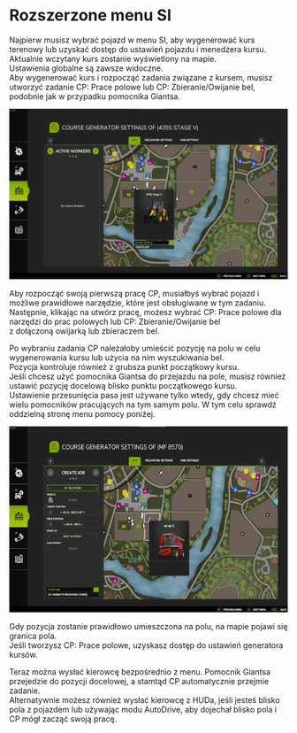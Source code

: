 # Rozszerzone menu SI
Najpierw musisz wybrać pojazd w menu SI, aby wygenerować kurs terenowy lub uzyskać dostęp do ustawień pojazdu i menedżera kursu.  
Aktualnie wczytany kurs zostanie wyświetlony na mapie.  
Ustawienia globalne są zawsze widoczne.  
Aby wygenerować kurs i rozpocząć zadania związane z kursem, musisz utworzyć zadanie CP: Prace polowe lub CP: Zbieranie/Owijanie bel, podobnie jak w przypadku pomocnika Giantsa.  


![Image](../assets/images/startjobmenuhelp_0_0_1024_895.png)

Aby rozpocząć swoją pierwszą pracę CP, musiałbyś wybrać pojazd i możliwe prawidłowe narzędzie, które jest obsługiwane w tym zadaniu.  
Następnie, klikając na utwórz pracę, możesz wybrać CP: Prace polowe dla narzędzi do prac polowych lub CP: Zbieranie/Owijanie bel  
z dołączoną owijarką lub zbieraczem bel.  


Po wybraniu zadania CP należałoby umieścić pozycję na polu w celu wygenerowania kursu lub użycia na nim wyszukiwania bel.  
Pozycja kontroluje również z grubsza punkt początkowy kursu.  
Jeśli chcesz użyć pomocnika Giantsa do przejazdu na pole, musisz również ustawić pozycję docelową blisko punktu początkowego kursu.  
Ustawienie przesunięcia pasa jest używane tylko wtedy, gdy chcesz mieć wielu pomocników pracujących na tym samym polu. W tym celu sprawdź oddzielną stronę menu pomocy poniżej.  


![Image](../assets/images/readyjobmenuhelp_0_0_765_510.png)

Gdy pozycja zostanie prawidłowo umieszczona na polu, na mapie pojawi się granica pola.  
Jeśli tworzysz CP: Prace polowe, uzyskasz dostęp do ustawień generatora kursów.

Teraz można wysłać kierowcę bezpośrednio z menu. Pomocnik Giantsa przejedzie do pozycji docelowej, a stamtąd CP automatycznie przejmie zadanie.  
Alternatywnie możesz również wysłać kierowcę z HUDa, jeśli jesteś blisko pola z pojazdem lub używając modu AutoDrive, aby dojechał blisko pola i CP mógł zacząć swoją pracę.  


